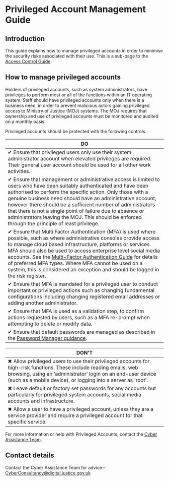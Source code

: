 # Privileged Account Management Guide

## Introduction

This guide explains how to manage privileged accounts in order to minimise the security risks associated with their use. This is a sub-page to the [Access Control Guide](access-control-guide.md).

## How to manage privileged accounts

Holders of privileged accounts, such as system administrators, have privileges to perform most or all of the functions within an IT operating system. Staff should have privileged accounts only when there is a business need, in order to prevent malicious actors gaining privileged access to Ministry of Justice \(MOJ\) systems. The MOJ requires that ownership and use of privileged accounts must be monitored and audited on a monthly basis.

Privileged accounts should be protected with the following controls.

|DO|
|--|
|✔ Ensure that privileged users only use their system administrator account when elevated privileges are required. Their general user account should be used for all other work activities.|
|✔ Ensure that management or administrative access is limited to users who have been suitably authenticated and have been authorised to perform the specific action. Only those with a genuine business need should have an administrative account, however there should be a sufficient number of administrators that there is not a single point of failure due to absence or administrators leaving the MOJ. This should be enforced through the principle of least privilege.|
|✔ Ensure that Multi Factor Authentication \(MFA\) is used where possible, such as where administrative consoles provide access to manage cloud based infrastructure, platforms or services. MFA should also be used to access enterprise level social media accounts. See the [Multi-Factor Authentication Guide](multi-factor-authentication-mfa-guide.md) for details of preferred MFA types. Where MFA cannot be used on a system, this is considered an exception and should be logged in the risk register.|
|✔ Ensure that MFA is mandated for a privileged user to conduct important or privileged actions such as changing fundamental configurations including changing registered email addresses or adding another administrator.|
|✔ Ensure that MFA is used as a validation step, to confirm actions requested by users, such as a MFA re-prompt when attempting to delete or modify data.|
|✔ Ensure that default passwords are managed as described in the [Password Manager guidance](password-managers.md).|

|DON’T|
|-----|
|✖ Allow privileged users to use their privileged accounts for high-risk functions. These include reading emails, web browsing, using an ‘administrator’ login on an end-user device \(such as a mobile device\), or logging into a server as 'root'.|
|✖ Leave default or factory set passwords for any accounts but particularly for privileged system accounts, social media accounts and infrastructure.|
|✖ Allow a user to have a privileged account, unless they are a service provider and require a privileged account for that specific service.|

For more information or help with Privileged Accounts, contact the [Cyber Assistance Team](mailto:CyberConsultancy@digital.justice.gov.uk).

## Contact details

Contact the Cyber Assistance Team for advice – [CyberConsultancy@digital.justice.gov.uk](mailto:CyberConsultancy@digital.justice.gov.uk)

